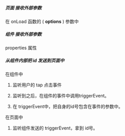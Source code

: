##### 页面 接收外部参数

在 onLoad 函数的 ( **options** ) 参数中



##### 组件 接收外部参数

properties 属性



##### 从组件内部把 id 发送到页面中

在组件中

1. 监听用户的 tap 点击事件 
2. 监听到之后，在组件的事件中调用triggerEvent。

3. 在 triggerEvent中，把自身的id号包含在事件的参数中。

在页面中

1. 监听组件发送的 triggerEvent，拿到 id号。